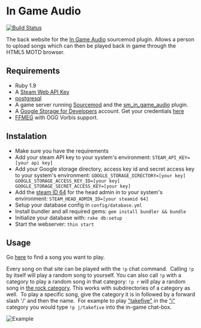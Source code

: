 # In Game Audio

[![Build Status](https://travis-ci.org/CrimsonTautology/in_game_audio.png?branch=master)](https://travis-ci.org/CrimsonTautology/in_game_audio)

The back website for the [In Game Audio](https://github.com/CrimsonTautology/sm_in_game_audio) sourcemod plugin.  Allows a person to upload songs which can then be played back in game through the HTML5 MOTD browser.

## Requirements
* Ruby 1.9
* A [Steam Web API Key](http://steamcommunity.com/dev)
* [postgresql](http://www.postgresql.org/)
* A game server running [Sourcemod](http://www.sourcemod.net) and the [sm_in_game_audio](https://github.com/CrimsonTautology/sm_in_game_audio) plugin.
* A [Google Storage for Developers](http://gs-signup-redirect.appspot.com/) account. Get your credentials [here](https://storage.cloud.google.com/m)
* [FFMEG](http://www.ffmpeg.org/) with OGG Vorbis support.

## Instalation
* Make sure you have the requirements
* Add your steam API key to your system's environment: `STEAM_API_KEY=[your api key]`
* Add your Google storage directory, access key id and secret access key to your system's environment: `GOOGLE_STORAGE_DIRECTORY=[your key] GOOGLE_STORAGE_ACCESS_KEY_ID=[your key] GOOGLE_STORAGE_SECRET_ACCESS_KEY=[your key]`
* Add the [steam ID 64](http://steamidconverter.com/) for the head admin in to your system's environment: `STEAM_HEAD_ADMIN_ID=[your steamid 64]`
* Setup your database config in `config/database.yml`
* Install bundler and all required gems: `gem install bundler && bundle`
* Initialize your database with: `rake db:setup`
* Start the webserver: `thin start`

## Usage
Go [here](http://iga.crimsontautology.com/directories) to find a song you want to play.

Every song on that site can be played with the `!p` chat command.  Calling `!p` by itself will play a random song to yourself. You can also call `!p` with a category to play a random song in that category: `!p r` will play a random song in [the rock category](http://iga.crimsontautology.com/directories/70). This works with subdirectories of a category as well.  To play a specific song, give the category it is in followed by a forward slash '/' and then the name.  For example to play ["takefive"](http://iga.crimsontautology.com/songs/153) in the ["j"](http://iga.crimsontautology.com/directories/60) category you would type `!p j/takefive` into the in-game chat-box.

![Example](http://i.imgur.com/VuiWlgF.gif)

